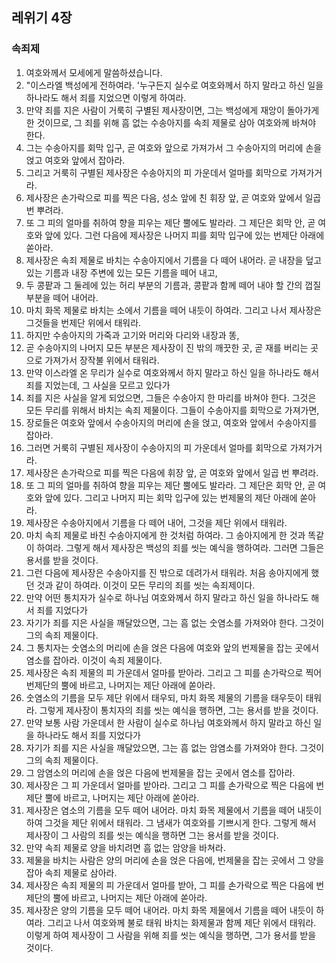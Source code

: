 ## 레위기 4장

### 속죄제
1. 여호와께서 모세에게 말씀하셨습니다.
2. "이스라엘 백성에게 전하여라. '누구든지 실수로 여호와께서 하지 말라고 하신 일을 하나라도 해서 죄를 지었으면 이렇게 하여라.
3. 만약 죄를 지은 사람이 거룩히 구별된 제사장이면, 그는 백성에게 재앙이 돌아가게 한 것이므로, 그 죄를 위해 흠 없는 수송아지를 속죄 제물로 삼아 여호와께 바쳐야 한다.
4. 그는 수송아지를 회막 입구, 곧 여호와 앞으로 가져가서 그 수송아지의 머리에 손을 얹고 여호와 앞에서 잡아라.
5. 그리고 거룩히 구별된 제사장은 수송아지의 피 가운데서 얼마를 회막으로 가져가거라.
6. 제사장은 손가락으로 피를 찍은 다음, 성소 앞에 친 휘장 앞, 곧 여호와 앞에서 일곱 번 뿌려라.
7. 또 그 피의 얼마를 취하여 향을 피우는 제단 뿔에도 발라라. 그 제단은 회막 안, 곧 여호와 앞에 있다. 그런 다음에 제사장은 나머지 피를 회막 입구에 있는 번제단 아래에 쏟아라.
8. 제사장은 속죄 제물로 바치는 수송아지에서 기름을 다 떼어 내어라. 곧 내장을 덮고 있는 기름과 내장 주변에 있는 모든 기름을 떼어 내고,
9. 두 콩팥과 그 둘레에 있는 허리 부분의 기름과, 콩팥과 함께 떼어 내야 할 간의 껍질 부분을 떼어 내어라.
10. 마치 화목 제물로 바치는 소에서 기름을 떼어 내듯이 하여라. 그리고 나서 제사장은 그것들을 번제단 위에서 태워라.
11. 하지만 수송아지의 가죽과 고기와 머리와 다리와 내장과 똥,
12. 곧 수송아지의 나머지 모든 부분은 제사장이 진 밖의 깨끗한 곳, 곧 재를 버리는 곳으로 가져가서 장작불 위에서 태워라.
13. 만약 이스라엘 온 무리가 실수로 여호와께서 하지 말라고 하신 일을 하나라도 해서 죄를 지었는데, 그 사실을 모르고 있다가
14. 죄를 지은 사실을 알게 되었으면, 그들은 수송아지 한 마리를 바쳐야 한다. 그것은 모든 무리를 위해서 바치는 속죄 제물이다. 그들이 수송아지를 회막으로 가져가면,
15. 장로들은 여호와 앞에서 수송아지의 머리에 손을 얹고, 여호와 앞에서 수송아지를 잡아라.
16. 그러면 거룩히 구별된 제사장이 수송아지의 피 가운데서 얼마를 회막으로 가져가거라.
17. 제사장은 손가락으로 피를 찍은 다음에 휘장 앞, 곧 여호와 앞에서 일곱 번 뿌려라.
18. 또 그 피의 얼마를 취하여 향을 피우는 제단 뿔에도 발라라. 그 제단은 회막 안, 곧 여호와 앞에 있다. 그리고 나머지 피는 회막 입구에 있는 번제물의 제단 아래에 쏟아라.
19. 제사장은 수송아지에서 기름을 다 떼어 내어, 그것을 제단 위에서 태워라.
20. 마치 속죄 제물로 바친 수송아지에게 한 것처럼 하여라. 그 송아지에게 한 것과 똑같이 하여라. 그렇게 해서 제사장은 백성의 죄를 씻는 예식을 행하여라. 그러면 그들은 용서를 받을 것이다.
21. 그런 다음에 제사장은 수송아지를 진 밖으로 데려가서 태워라. 처음 송아지에게 했던 것과 같이 하여라. 이것이 모든 무리의 죄를 씻는 속죄제이다.
22. 만약 어떤 통치자가 실수로 하나님 여호와께서 하지 말라고 하신 일을 하나라도 해서 죄를 지었다가
23. 자기가 죄를 지은 사실을 깨달았으면, 그는 흠 없는 숫염소를 가져와야 한다. 그것이 그의 속죄 제물이다.
24. 그 통치자는 숫염소의 머리에 손을 얹은 다음에 여호와 앞의 번제물을 잡는 곳에서 염소를 잡아라. 이것이 속죄 제물이다.
25. 제사장은 속죄 제물의 피 가운데서 얼마를 받아라. 그리고 그 피를 손가락으로 찍어 번제단의 뿔에 바르고, 나머지는 제단 아래에 쏟아라.
26. 숫염소의 기름을 모두 제단 위에서 태우되, 마치 화목 제물의 기름을 태우듯이 태워라. 그렇게 제사장이 통치자의 죄를 씻는 예식을 행하면, 그는 용서를 받을 것이다.
27. 만약 보통 사람 가운데서 한 사람이 실수로 하나님 여호와께서 하지 말라고 하신 일을 하나라도 해서 죄를 지었다가
28. 자기가 죄를 지은 사실을 깨달았으면, 그는 흠 없는 암염소를 가져와야 한다. 그것이 그의 속죄 제물이다.
29. 그 암염소의 머리에 손을 얹은 다음에 번제물을 잡는 곳에서 염소를 잡아라.
30. 제사장은 그 피 가운데서 얼마를 받아라. 그리고 그 피를 손가락으로 찍은 다음에 번제단 뿔에 바르고, 나머지는 제단 아래에 쏟아라.
31. 제사장은 염소의 기름을 모두 떼어 내어라. 마치 화목 제물에서 기름을 떼어 내듯이 하여 그것을 제단 위에서 태워라. 그 냄새가 여호와를 기쁘시게 한다. 그렇게 해서 제사장이 그 사람의 죄를 씻는 예식을 행하면 그는 용서를 받을 것이다.
32. 만약 속죄 제물로 양을 바치려면 흠 없는 암양을 바쳐라.
33. 제물을 바치는 사람은 양의 머리에 손을 얹은 다음에, 번제물을 잡는 곳에서 그 양을 잡아 속죄 제물로 삼아라.
34. 제사장은 속죄 제물의 피 가운데서 얼마를 받아, 그 피를 손가락으로 찍은 다음에 번제단의 뿔에 바르고, 나머지는 제단 아래에 쏟아라.
35. 제사장은 양의 기름을 모두 떼어 내어라. 마치 화목 제물에서 기름을 떼어 내듯이 하여라. 그리고 나서 여호와께 불로 태워 바치는 화제물과 함께 제단 위에서 태워라. 이렇게 하여 제사장이 그 사람을 위해 죄를 씻는 예식을 행하면, 그가 용서를 받을 것이다.